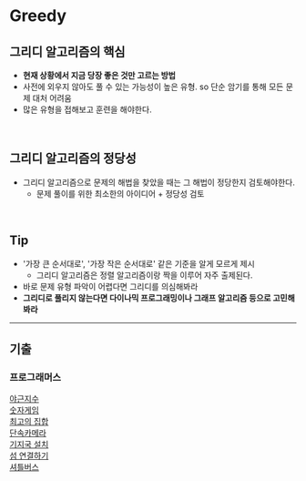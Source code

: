 # Greedy 

## 그리디 알고리즘의 핵심
- **현재 상황에서 지금 당장 좋은 것만 고르는 방법**
- 사전에 외우지 않아도 풀 수 있는 가능성이 높은 유형. so 단순 암기를 통해 모든 문제 대처 어려움
- 많은 유형을 접해보고 훈련을 해야한다.
<br/>

## 그리디 알고리즘의 정당성
- 그리디 알고리즘으로 문제의 해법을 찾았을 때는 그 해법이 정당한지 검토해야한다.
  - 문제 풀이를 위한 최소한의 아이디어 + 정당성 검토
<br/>

## Tip
- '가장 큰 순서대로', '가장 작은 순서대로' 같은 기준을 알게 모르게 제시
  - 그리디 알고리즘은 정렬 알고리즘이랑 짝을 이루어 자주 출제된다.
- 바로 문제 유형 파악이 어렵다면 그리디를 의심해봐라
- **그리디로 풀리지 않는다면 다이나믹 프로그래밍이나 그래프 알고리즘 등으로 고민해봐라**
---
## 기출
### 프로그래머스
[야근지수](https://school.programmers.co.kr/learn/courses/30/lessons/12927)
<br>
[숫자게임](https://school.programmers.co.kr/learn/courses/30/lessons/12987)
<br>
[최고의 집합](https://school.programmers.co.kr/learn/courses/30/lessons/12938)
<br>
[단속카메라](https://school.programmers.co.kr/learn/courses/30/lessons/42884)
<br>
[기지국 설치](https://school.programmers.co.kr/learn/courses/30/lessons/12979)
<br>
[섬 연결하기](https://school.programmers.co.kr/learn/courses/30/lessons/42861)
<br>
[셔틀버스](https://school.programmers.co.kr/learn/courses/30/lessons/17678)
